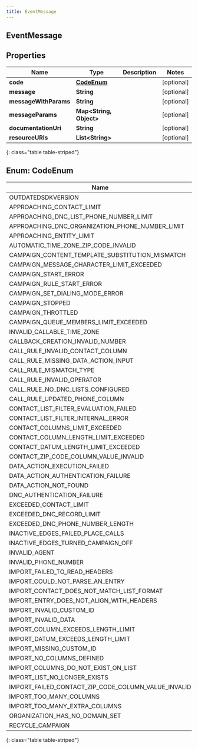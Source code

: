 ```yaml
---
title: EventMessage
---
```

## EventMessage


## Properties

| Name | Type | Description | Notes |
| ------------ | ------------- | ------------- | ------------- |
| **code** | [**CodeEnum**](#CodeEnum)<!----> |  |  [optional] |
| **message** | <!----><!---->**String**<!----> |  |  [optional] |
| **messageWithParams** | <!----><!---->**String**<!----> |  |  [optional] |
| **messageParams** | <!----><!---->**Map&lt;String, Object&gt;**<!----> |  |  [optional] |
| **documentationUri** | <!----><!---->**String**<!----> |  |  [optional] |
| **resourceURIs** | <!----><!---->**List&lt;String&gt;**<!----> |  |  [optional] |
{: class="table table-striped"}


<a name="CodeEnum"></a>

## Enum: CodeEnum

| Name | Value |
| ---- | ----- |
| OUTDATEDSDKVERSION | &quot;OutdatedSdkVersion&quot; |
| APPROACHING_CONTACT_LIMIT | &quot;APPROACHING_CONTACT_LIMIT&quot; |
| APPROACHING_DNC_LIST_PHONE_NUMBER_LIMIT | &quot;APPROACHING_DNC_LIST_PHONE_NUMBER_LIMIT&quot; |
| APPROACHING_DNC_ORGANIZATION_PHONE_NUMBER_LIMIT | &quot;APPROACHING_DNC_ORGANIZATION_PHONE_NUMBER_LIMIT&quot; |
| APPROACHING_ENTITY_LIMIT | &quot;APPROACHING_ENTITY_LIMIT&quot; |
| AUTOMATIC_TIME_ZONE_ZIP_CODE_INVALID | &quot;AUTOMATIC_TIME_ZONE_ZIP_CODE_INVALID&quot; |
| CAMPAIGN_CONTENT_TEMPLATE_SUBSTITUTION_MISMATCH | &quot;CAMPAIGN_CONTENT_TEMPLATE_SUBSTITUTION_MISMATCH&quot; |
| CAMPAIGN_MESSAGE_CHARACTER_LIMIT_EXCEEDED | &quot;CAMPAIGN_MESSAGE_CHARACTER_LIMIT_EXCEEDED&quot; |
| CAMPAIGN_START_ERROR | &quot;CAMPAIGN_START_ERROR&quot; |
| CAMPAIGN_RULE_START_ERROR | &quot;CAMPAIGN_RULE_START_ERROR&quot; |
| CAMPAIGN_SET_DIALING_MODE_ERROR | &quot;CAMPAIGN_SET_DIALING_MODE_ERROR&quot; |
| CAMPAIGN_STOPPED | &quot;CAMPAIGN_STOPPED&quot; |
| CAMPAIGN_THROTTLED | &quot;CAMPAIGN_THROTTLED&quot; |
| CAMPAIGN_QUEUE_MEMBERS_LIMIT_EXCEEDED | &quot;CAMPAIGN_QUEUE_MEMBERS_LIMIT_EXCEEDED&quot; |
| INVALID_CALLABLE_TIME_ZONE | &quot;INVALID_CALLABLE_TIME_ZONE&quot; |
| CALLBACK_CREATION_INVALID_NUMBER | &quot;CALLBACK_CREATION_INVALID_NUMBER&quot; |
| CALL_RULE_INVALID_CONTACT_COLUMN | &quot;CALL_RULE_INVALID_CONTACT_COLUMN&quot; |
| CALL_RULE_MISSING_DATA_ACTION_INPUT | &quot;CALL_RULE_MISSING_DATA_ACTION_INPUT&quot; |
| CALL_RULE_MISMATCH_TYPE | &quot;CALL_RULE_MISMATCH_TYPE&quot; |
| CALL_RULE_INVALID_OPERATOR | &quot;CALL_RULE_INVALID_OPERATOR&quot; |
| CALL_RULE_NO_DNC_LISTS_CONFIGURED | &quot;CALL_RULE_NO_DNC_LISTS_CONFIGURED&quot; |
| CALL_RULE_UPDATED_PHONE_COLUMN | &quot;CALL_RULE_UPDATED_PHONE_COLUMN&quot; |
| CONTACT_LIST_FILTER_EVALUATION_FAILED | &quot;CONTACT_LIST_FILTER_EVALUATION_FAILED&quot; |
| CONTACT_LIST_FILTER_INTERNAL_ERROR | &quot;CONTACT_LIST_FILTER_INTERNAL_ERROR&quot; |
| CONTACT_COLUMNS_LIMIT_EXCEEDED | &quot;CONTACT_COLUMNS_LIMIT_EXCEEDED&quot; |
| CONTACT_COLUMN_LENGTH_LIMIT_EXCEEDED | &quot;CONTACT_COLUMN_LENGTH_LIMIT_EXCEEDED&quot; |
| CONTACT_DATUM_LENGTH_LIMIT_EXCEEDED | &quot;CONTACT_DATUM_LENGTH_LIMIT_EXCEEDED&quot; |
| CONTACT_ZIP_CODE_COLUMN_VALUE_INVALID | &quot;CONTACT_ZIP_CODE_COLUMN_VALUE_INVALID&quot; |
| DATA_ACTION_EXECUTION_FAILED | &quot;DATA_ACTION_EXECUTION_FAILED&quot; |
| DATA_ACTION_AUTHENTICATION_FAILURE | &quot;DATA_ACTION_AUTHENTICATION_FAILURE&quot; |
| DATA_ACTION_NOT_FOUND | &quot;DATA_ACTION_NOT_FOUND&quot; |
| DNC_AUTHENTICATION_FAILURE | &quot;DNC_AUTHENTICATION_FAILURE&quot; |
| EXCEEDED_CONTACT_LIMIT | &quot;EXCEEDED_CONTACT_LIMIT&quot; |
| EXCEEDED_DNC_RECORD_LIMIT | &quot;EXCEEDED_DNC_RECORD_LIMIT&quot; |
| EXCEEDED_DNC_PHONE_NUMBER_LENGTH | &quot;EXCEEDED_DNC_PHONE_NUMBER_LENGTH&quot; |
| INACTIVE_EDGES_FAILED_PLACE_CALLS | &quot;INACTIVE_EDGES_FAILED_PLACE_CALLS&quot; |
| INACTIVE_EDGES_TURNED_CAMPAIGN_OFF | &quot;INACTIVE_EDGES_TURNED_CAMPAIGN_OFF&quot; |
| INVALID_AGENT | &quot;INVALID_AGENT&quot; |
| INVALID_PHONE_NUMBER | &quot;INVALID_PHONE_NUMBER&quot; |
| IMPORT_FAILED_TO_READ_HEADERS | &quot;IMPORT_FAILED_TO_READ_HEADERS&quot; |
| IMPORT_COULD_NOT_PARSE_AN_ENTRY | &quot;IMPORT_COULD_NOT_PARSE_AN_ENTRY&quot; |
| IMPORT_CONTACT_DOES_NOT_MATCH_LIST_FORMAT | &quot;IMPORT_CONTACT_DOES_NOT_MATCH_LIST_FORMAT&quot; |
| IMPORT_ENTRY_DOES_NOT_ALIGN_WITH_HEADERS | &quot;IMPORT_ENTRY_DOES_NOT_ALIGN_WITH_HEADERS&quot; |
| IMPORT_INVALID_CUSTOM_ID | &quot;IMPORT_INVALID_CUSTOM_ID&quot; |
| IMPORT_INVALID_DATA | &quot;IMPORT_INVALID_DATA&quot; |
| IMPORT_COLUMN_EXCEEDS_LENGTH_LIMIT | &quot;IMPORT_COLUMN_EXCEEDS_LENGTH_LIMIT&quot; |
| IMPORT_DATUM_EXCEEDS_LENGTH_LIMIT | &quot;IMPORT_DATUM_EXCEEDS_LENGTH_LIMIT&quot; |
| IMPORT_MISSING_CUSTOM_ID | &quot;IMPORT_MISSING_CUSTOM_ID&quot; |
| IMPORT_NO_COLUMNS_DEFINED | &quot;IMPORT_NO_COLUMNS_DEFINED&quot; |
| IMPORT_COLUMNS_DO_NOT_EXIST_ON_LIST | &quot;IMPORT_COLUMNS_DO_NOT_EXIST_ON_LIST&quot; |
| IMPORT_LIST_NO_LONGER_EXISTS | &quot;IMPORT_LIST_NO_LONGER_EXISTS&quot; |
| IMPORT_FAILED_CONTACT_ZIP_CODE_COLUMN_VALUE_INVALID | &quot;IMPORT_FAILED_CONTACT_ZIP_CODE_COLUMN_VALUE_INVALID&quot; |
| IMPORT_TOO_MANY_COLUMNS | &quot;IMPORT_TOO_MANY_COLUMNS&quot; |
| IMPORT_TOO_MANY_EXTRA_COLUMNS | &quot;IMPORT_TOO_MANY_EXTRA_COLUMNS&quot; |
| ORGANIZATION_HAS_NO_DOMAIN_SET | &quot;ORGANIZATION_HAS_NO_DOMAIN_SET&quot; |
| RECYCLE_CAMPAIGN | &quot;RECYCLE_CAMPAIGN&quot; |
{: class="table table-striped"}



